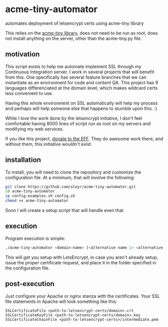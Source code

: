 # acme-tiny-automator
automates deployment of letsencrypt certs using acme-tiny library

This relies on the [acme-tiny library](https://github.com/diafygi/acme-tiny), does not need to be run as root, 
does not install anything on the server, other than the acme-tiny.py file.

## motivation
This script exists to help me automate implement SSL through my Continuous Integration server.
I work in several projects that will benefit from this. One specifically has several feature branches
that we can instantiate as an environment for code and content QA. This project has 9 languages differenciated
at the domain level, which makes wildcard certs less convenient to use.

Having this whole environment on SSL automatically will help my process and perhaps will help someone else
that happens to stumble upon this. :)

While I love the work done by the letsencrypt initiative, I don't feel comfortable having 8000 lines of 
script run as root on my servers and modifying my web services.

If you like this project, [donate to the EFF](https://www.eff.org/). They do awesome work there, and without them,
this initiative wouldn't exist.

## installation
To install, you will need to clone the repository and customize the configuration file.
At a minimum, that will involve the following:
```bash
git clone https://github.com/aloyr/acme-tiny-automator.git
cd acme-tiny-automator
cp config-examples.sh config.sh
chmod +x acme-tiny-automator
```
Soon I will create a setup script that will handle even that.

## execution
Program execution is simple:
```bash
./acme-tiny-automator <domain-name> [<alternative name 1> <alternative name 2> ...]
```
This will get you setup with LetsEncrypt, in case you aren't already setup, issue the 
proper certificate request, and place it in the folder specified in the configuration file.

## post-execution
Just configure your Apache or nginx stanza with the certificates.
Your SSL file statements in Apache will look something like this:
```
SSLCertificateFile <path-to-letsencrypt-certs/domain>.crt
SSLCertificateKeyFile <path-to-letsencrypt-certs/domain>.key
SSLCertificateChainFile <path-to-letsencrypt-certs>/intermediate.pem
```
